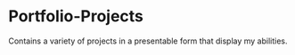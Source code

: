 # Portfolio-Projects
Contains a variety of projects in a presentable form that display my abilities.
